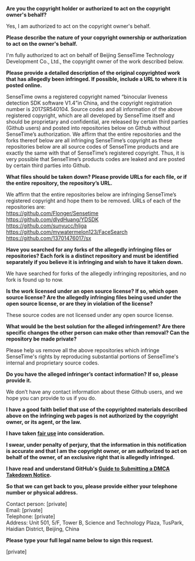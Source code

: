 **Are you the copyright holder or authorized to act on the copyright owner's behalf?**

Yes, I am authorized to act on the copyright owner's behalf.

**Please describe the nature of your copyright ownership or authorization to act on the owner's behalf.**

I'm fully authorized to act on behalf of Beijing SenseTime Technology Development Co., Ltd., the copyright owner of the work described below.

**Please provide a detailed description of the original copyrighted work that has allegedly been infringed. If possible, include a URL to where it is posted online.**

SenseTime owns a registered copyright named “binocular liveness detection SDK software V1.4”in China, and the copyright registration number is 2017SR540104. Source codes and all information of the above registered copyright, which are all developed by SenseTime itself and should be proprietary and confidential, are released by certain third parties (Github users) and posted into repositories below on Github without SenseTime’s authorization. We affirm that the entire repositories and the forks thereof below are all infringing SenseTime’s copyright as these repositories below are all source codes of SenseTime products and are exactly the same with that of SenseTime’s registered copyright. Thus, it is very possible that SenseTime’s products codes are leaked and are posted by certain third parties into Github.

**What files should be taken down? Please provide URLs for each file, or if the entire repository, the repository’s URL.**

We affirm that the entire repositories below are infringing SenseTime’s registered copyright and hope them to be removed. URLs of each of the repositories are:  
https://github.com/Flonger/Sensetime  
https://github.com/dlydHuang/YDSDK  
https://github.com/sunyucc/hljga  
https://github.com/mywatermelon123/FaceSearch  
https://github.com/13701476017/sx

**Have you searched for any forks of the allegedly infringing files or repositories? Each fork is a distinct repository and must be identified separately if you believe it is infringing and wish to have it taken down.**

We have searched for forks of the allegedly infringing repositories, and no fork is found up to now.

**Is the work licensed under an open source license? If so, which open source license? Are the allegedly infringing files being used under the open source license, or are they in violation of the license?**

These source codes are not licensed under any open source license.

**What would be the best solution for the alleged infringement? Are there specific changes the other person can make other than removal? Can the repository be made private?**

Please help us remove all the above repositories which infringe SenseTime's rights by reproducing substantial portions of SenseTime's internal and proprietary source codes.

**Do you have the alleged infringer’s contact information? If so, please provide it.**

We don’t have any contact information about these Github users, and we hope you can provide to us if you do.

**I have a good faith belief that use of the copyrighted materials described above on the infringing web pages is not authorized by the copyright owner, or its agent, or the law.**

**I have taken <a href="https://www.lumendatabase.org/topics/22">fair use</a> into consideration.**

**I swear, under penalty of perjury, that the information in this notification is accurate and that I am the copyright owner, or am authorized to act on behalf of the owner, of an exclusive right that is allegedly infringed.**

**I have read and understand GitHub's <a href="https://docs.github.com/articles/guide-to-submitting-a-dmca-takedown-notice/">Guide to Submitting a DMCA Takedown Notice</a>.**

**So that we can get back to you, please provide either your telephone number or physical address.**

Contact person: [private]  
Email: [private]  
Telephone: [private]  
Address: Unit 501, 5/F, Tower B, Science and Technology Plaza, TusPark, Haidian District, Beijing, China

**Please type your full legal name below to sign this request.**

[private]
